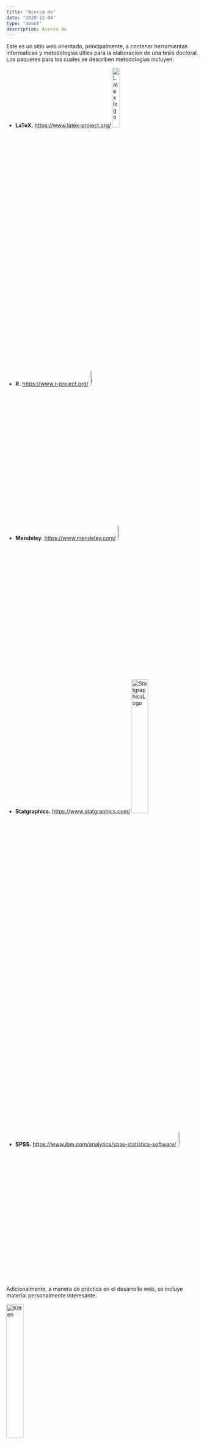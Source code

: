 ```yaml
---
title: "Acerca de"
date: "2020-12-04"
type: "about"
description: Acerca de
---
```



Este es un sitio web orientado, principalmente, a contener herramientas informaticas y metodologías útiles para la elaboración de una tesis doctoral. Los paquetes para los cuales se describen metodologías incluyen:

* **LaTeX.** https://www.latex-project.org/
<img src="https://www.latex-project.org/img/latex-project-logo.svg" alt="Latex logo"
	title="Latex logo" width="20%" height="20%" />

* **R.** https://www.r-project.org/
<img src="https://www.r-project.org/Rlogo.png" alt="Rlogo"
	title="Rlogo" width="10%" height="10%" />


* **Mendeley.** https://www.mendeley.com/
<img src="https://upload.wikimedia.org/wikipedia/commons/thumb/8/81/Mendeley_Logo_Vertical.png/800px-Mendeley_Logo_Vertical.png" alt="MendeleyLogo"
	title="MendeleyLogo" width="10%" height="10%" />


* **Statgraphics.** https://www.statgraphics.com/
<img src="https://www.statgraphics.com/hs-fs/hubfs/stat19web/stat19plainnew.png?width=818&name=stat19plainnew.png" alt="StatgraphicsLogo"
	title="StatGraphicsLogo" width="30%" height="30%" />

* **SPSS.** https://www.ibm.com/analytics/spss-statistics-software/
<img src="http://2.bp.blogspot.com/-WeySY27se28/VWQOnzMdO1I/AAAAAAAAMQs/1M1FYNVqM4U/s1600/IBM_SPSS_Logo.png" alt="SPSSLogo"
	title="SPSSLogo" width="10%" height="10%" />


Adicionalmente, a manera de práctica en el desarrollo web, se incluye material personalmente interesante.


<img src="/images/whoami/avatar.jpg" alt="Kitten"
	title="A cute kitten" width="30%" height="30%" />

### García-Mendívil, Helio A.

*  Doctor en Tecnología Agroalimentaria y Biotecnología.
*  Maestro en Ciencias en Recursos Naturales.
*  Ingeniero en Biotecnología.



## Ejemplos de contenido incrustado:

### Lista de reproducción de SoundCloud:

<iframe width="100%" height="450" scrolling="no" frameborder="no" allow="autoplay" src="https://w.soundcloud.com/player/?url=https%3A//api.soundcloud.com/playlists/700244739&color=%23e1ebec&auto_play=false&hide_related=false&show_comments=true&show_user=true&show_reposts=false&show_teaser=true"></iframe><div style="font-size: 10px; color: #cccccc;line-break: anywhere;word-break: normal;overflow: hidden;white-space: nowrap;text-overflow: ellipsis; font-family: Interstate,Lucida Grande,Lucida Sans Unicode,Lucida Sans,Garuda,Verdana,Tahoma,sans-serif;font-weight: 100;"><a href="https://soundcloud.com/helio4gm" title="Helio" target="_blank" style="color: #cccccc; text-decoration: none;">Helio</a> · <a href="https://soundcloud.com/helio4gm/sets/03-a" title="[03]" target="_blank" style="color: #cccccc; text-decoration: none;">[03]</a></div>


### Documento PDF de Google Drive:

<iframe src="https://drive.google.com/file/d/1FfZiVSoM-lGF8luHayFT4cbWj8JoafAA/preview" width="100%" height="480"></iframe>  
<hr />

### Album de fotografías de Google Photos:

<script src="https://cdn.jsdelivr.net/npm/publicalbum@latest/embed-ui.min.js" async></script>
<div class="pa-gallery-player-widget" style="width:100%; height:480px; display:none;"
  data-link="https://photos.app.goo.gl/82UwYc5t4M4wnvnD6"
  data-title="Castelldefels 01"
  data-description="8 new photos added to shared album">
  <object data="https://lh3.googleusercontent.com/X0XKuvQ0RhArAbnBg70BeyYGYZ92Ns-0rxXWuTlnA2KmBAV-4GG18ndKxAqMxcgFVcJCF0iujOtPCXz_ZBQ9NzY3IzTFL5PnmMTfHDF216L_2GBCGb6bCsgfhhlNkM7Rfzg4Ar6O=w1920-h1080"></object>
  <object data="https://lh3.googleusercontent.com/ctqQVFjpo1W5YXz_CZMTcABEBIx9BxBl_3QdSTaBJDKlLIX5QAIjeH3CfS-dbGjdbqutPEOzTJAOrHi1lbBSTFh_whuHfwFCb58DCxVnDmltJDu0NvvC4XAKGq2BBJaxnaulq6s5=w1920-h1080"></object>
  <object data="https://lh3.googleusercontent.com/eKqxYDzVjnuUoAGbPWOm-xsWYu83FrdmxsKhOrK_0aKQaXJhfik0_axYlAS_h5ehgq-MYYwBemKCPdMBlIdtgbXXLMzWYwfRjX6Zp13UPZxnWLPQjHWf3msJFdeLxsQ1sXQ8RARb=w1920-h1080"></object>
  <object data="https://lh3.googleusercontent.com/He4ZKJWPJ1YQ8N-gN36elZU2EeuQ04zlyuS467eH3OWj_OxMuMx0EQ9pBOuYuYaGe5taoXkbgieHve8EESabQ8tGl4YhI2rrzZD8jIJbxFz1Sv-oRlbCSpd6EVcEiGK-VrcX5VmA=w1920-h1080"></object>
  <object data="https://lh3.googleusercontent.com/CqE0yaOWn77uRpc6bR4q5G-6DxakPAliAk_7ToqoqyYi4G7o76pkmbLCS4-7qeXbTRA7pSyessoHDaIiBserWpStYcswwc2eX7nMANfIXDeZYGQzEqzazEigK9KH8kMX2LWhdgkV=w1920-h1080"></object>
  <object data="https://lh3.googleusercontent.com/FA8e-PstQcyVUNshvwANaowzAzulh45evJ2fzcPghomRFslH_WsW_mgRTOWee_Z8-YiBfWQPO4rSRxfkXWVAdoaqZax0ffRO32dzUIDr6xpT2JPwTi9fcBSNeveOInHBxA6BKigU=w1920-h1080"></object>
  <object data="https://lh3.googleusercontent.com/lUD2TQoBWYWM2mjN9j0zX1vKPK_a0eYYWRGjFCyDK0M2DpyFR13-gUyiTaP89YoCEW_xZ8pTAUjpfXp1pmMNLBaW3grk1TM0X1M5-PRyS3JwoPvBhGja6htzbKejgXpnRe4aV8Ks=w1920-h1080"></object>
  <object data="https://lh3.googleusercontent.com/TMlfZ6GDc6do9t1O66WVQvQQ0qvtyboF5H5OCaHEmVbedT8qrOg5JBvMX5NB5tHAoFidOjBgBQl86wXj4OYO0T3HRA9U13-uvIOpqhdg8dbDdEGxeDLAG3twHQ7L0yNr8n9IN-VQ=w1920-h1080"></object>
</div>

### Fotografía de Google Photos:

<div style="width:100%;height:480px;background-color:black;text-align:center;">
  <a href="https://lh3.googleusercontent.com/KdJx-FSM-F84dh0cGyHM7NA8D_yqKvwbAR31sSZDpJyiRdktKECiobIXoh5-btb0UdBz46xFUfzpCUfsEzaWjL_itIHeBgZrLAPCNUcesGp0Ril4bnAMv0bispbs4UtgyCgKgJEx=w1920-h1080" target="_blank">
    <img style="height:100%;border:0;" src="https://lh3.googleusercontent.com/KdJx-FSM-F84dh0cGyHM7NA8D_yqKvwbAR31sSZDpJyiRdktKECiobIXoh5-btb0UdBz46xFUfzpCUfsEzaWjL_itIHeBgZrLAPCNUcesGp0Ril4bnAMv0bispbs4UtgyCgKgJEx=h480" />
  </a>
</div>

### Video de Facebook:

<iframe src="https://www.facebook.com/plugins/video.php?height=314&href=https%3A%2F%2Fwww.facebook.com%2Fhelio.irie%2Fvideos%2F2469638623085198%2F&show_text=false&width=560" width="560" height="314" style="border:none;overflow:hidden" scrolling="no" frameborder="0" allowfullscreen="true" allow="autoplay; clipboard-write; encrypted-media; picture-in-picture; web-share" allowFullScreen="true"></iframe>

### Video de Facebook con funciones:

<iframe src="https://www.facebook.com/plugins/video.php?height=314&href=https%3A%2F%2Fwww.facebook.com%2Fhelio.irie%2Fvideos%2F2469638623085198%2F&show_text=true&width=560" width="560" height="429" style="border:none;overflow:hidden" scrolling="no" frameborder="0" allowfullscreen="true" allow="autoplay; clipboard-write; encrypted-media; picture-in-picture; web-share" allowFullScreen="true"></iframe>

### Otro video Video de Facebook, porque gracioso:

<iframe src="https://www.facebook.com/plugins/video.php?height=365&href=https%3A%2F%2Fwww.facebook.com%2Fhelio.irie%2Fvideos%2F3144207428961644%2F&show_text=true&width=560" width="560" height="480" style="border:none;overflow:hidden" scrolling="no" frameborder="0" allowfullscreen="true" allow="autoplay; clipboard-write; encrypted-media; picture-in-picture; web-share" allowFullScreen="true"></iframe>

### Video de YouTube

<iframe width="560" height="315" src="https://www.youtube.com/embed/n-KudQDVpR0" frameborder="0" allow="accelerometer; autoplay; clipboard-write; encrypted-media; gyroscope; picture-in-picture" allowfullscreen></iframe>

### Tweet

<blockquote class="twitter-tweet"><p lang="en" dir="ltr">WTF! White fragility! <a href="https://t.co/QgRY3mv1Ez">https://t.co/QgRY3mv1Ez</a></p>&mdash; Gad Saad (@GadSaad) <a href="https://twitter.com/GadSaad/status/1306566054869700611?ref_src=twsrc%5Etfw">September 17, 2020</a></blockquote> <script async src="https://platform.twitter.com/widgets.js" charset="utf-8"></script> 

### Post de Tumblr

 <div class="tumblr-post" data-href="https://embed.tumblr.com/embed/post/lNvfxVmZY1u_QqdqNGCjbg/636618977925382144" data-did="c3cc989fd1f53548b98d713e9a22492b6cb4c57f"><a href="https://neurosciencestuff.tumblr.com/post/636618977925382144/how-waves-of-clutches-in-the-motor-cortex-help">https://neurosciencestuff.tumblr.com/post/636618977925382144/how-waves-of-clutches-in-the-motor-cortex-help</a></div>  <script async src="https://assets.tumblr.com/post.js"></script>

### Otro post de Tumblr (Meme)

 <div class="tumblr-post" data-href="https://embed.tumblr.com/embed/post/wKJaCnMR-HSRGld6lqnMcA/636611572742209536" data-did="da39a3ee5e6b4b0d3255bfef95601890afd80709"><a href="https://en.futubandera.cl/post/636611572742209536">https://en.futubandera.cl/post/636611572742209536</a></div>  <script async src="https://assets.tumblr.com/post.js"></script>
 
### Chat de Disqus
 
 <div id="disqus_thread"></div>
<script>
    /**
    *  RECOMMENDED CONFIGURATION VARIABLES: EDIT AND UNCOMMENT THE SECTION BELOW TO INSERT DYNAMIC VALUES FROM YOUR PLATFORM OR CMS.
    *  LEARN WHY DEFINING THESE VARIABLES IS IMPORTANT: https://disqus.com/admin/universalcode/#configuration-variables    */
    /*
    var disqus_config = function () {
    this.page.url = PAGE_URL;  // Replace PAGE_URL with your page's canonical URL variable
    this.page.identifier = PAGE_IDENTIFIER; // Replace PAGE_IDENTIFIER with your page's unique identifier variable
    };
    */
    (function() { // DON'T EDIT BELOW THIS LINE
    var d = document, s = d.createElement('script');
    s.src = 'https://helio5.disqus.com/embed.js';
    s.setAttribute('data-timestamp', +new Date());
    (d.head || d.body).appendChild(s);
    })();
</script>
<noscript>Please enable JavaScript to view the <a href="https://disqus.com/?ref_noscript">comments powered by Disqus.</a></noscript>